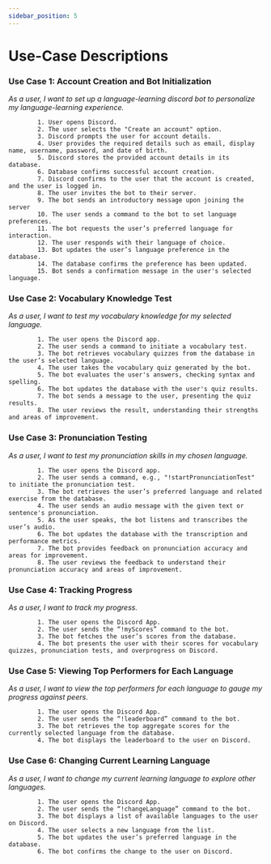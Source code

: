 ```yaml
---
sidebar_position: 5
---
```


# Use-Case Descriptions

### Use Case 1: Account Creation and Bot Initialization
<i>As a user, I want to set up a language-learning discord bot to personalize my language-learning experience.</i>
```
        1. User opens Discord.
        2. The user selects the "Create an account" option.
        3. Discord prompts the user for account details.
        4. User provides the required details such as email, display name, username, password, and date of birth.
        5. Discord stores the provided account details in its database.
        6. Database confirms successful account creation.
        7. Discord confirms to the user that the account is created, and the user is logged in.
        8. The user invites the bot to their server.
        9. The bot sends an introductory message upon joining the server
        10. The user sends a command to the bot to set language preferences.
        11. The bot requests the user’s preferred language for interaction.
        12. The user responds with their language of choice.
        13. Bot updates the user’s language preference in the database.
        14. The database confirms the preference has been updated.
        15. Bot sends a confirmation message in the user's selected language.
```

### Use Case 2: Vocabulary Knowledge Test
<i>As a user, I want to test my vocabulary knowledge for my selected language.</i>
```
        1. The user opens the Discord app.
        2. The user sends a command to initiate a vocabulary test.
        3. The bot retrieves vocabulary quizzes from the database in the user’s selected language.
        4. The user takes the vocabulary quiz generated by the bot.
        5. The bot evaluates the user's answers, checking syntax and spelling.
        6. The bot updates the database with the user's quiz results.
        7. The bot sends a message to the user, presenting the quiz results.
        8. The user reviews the result, understanding their strengths and areas of improvement.
```

### Use Case 3: Pronunciation Testing
<i>As a user, I want to test my pronunciation skills in my chosen language.</i>
```
        1. The user opens the Discord app.
        2. The user sends a command, e.g., "!startPronunciationTest" to initiate the pronunciation test.
        3. The bot retrieves the user’s preferred language and related exercise from the database.
        4. The user sends an audio message with the given text or sentence's pronunciation.
        5. As the user speaks, the bot listens and transcribes the user’s audio.
        6. The bot updates the database with the transcription and performance metrics.
        7. The bot provides feedback on pronunciation accuracy and areas for improvement.
        8. The user reviews the feedback to understand their pronunciation accuracy and areas of improvement.
```

### Use Case 4: Tracking Progress
<i>As a user, I want to track my progress.</i>
```
        1. The user opens the Discord App.
        2. The user sends the “!myScores” command to the bot.
        3. The bot fetches the user’s scores from the database.
        4. The bot presents the user with their scores for vocabulary quizzes, pronunciation tests, and overprogress on Discord.
```

### Use Case 5: Viewing Top Performers for Each Language
<i>As a user, I want to view the top performers for each language to gauge my progress against peers.</i>
```
        1. The user opens the Discord App.
        2. The user sends the “!leaderboard” command to the bot.
        3. The bot retrieves the top aggregate scores for the currently selected language from the database.
        4. The bot displays the leaderboard to the user on Discord.
```

### Use Case 6: Changing Current Learning Language
<i>As a user, I want to change my current learning language to explore other languages.</i>
```
        1. The user opens the Discord App.
        2. The user sends the “!changeLanguage” command to the bot.
        3. The bot displays a list of available languages to the user on Discord.
        4. The user selects a new language from the list.
        5. The bot updates the user’s preferred language in the database.
        6. The bot confirms the change to the user on Discord.
```
